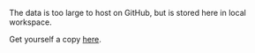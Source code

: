 The data is too large to host on GitHub, but is stored here in local workspace.

Get yourself a copy [here](https://apps.fs.usda.gov/fia/datamart/datamart.html).

